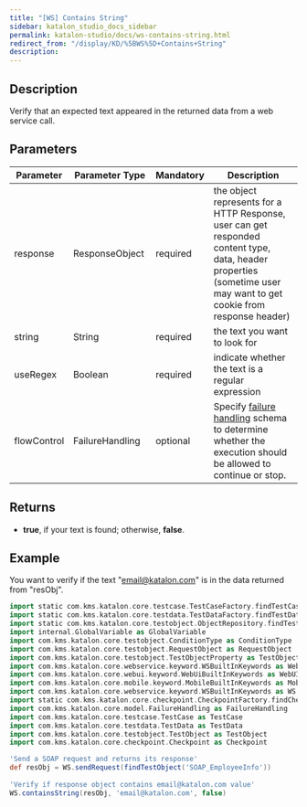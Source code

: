 ```yaml
---
title: "[WS] Contains String" 
sidebar: katalon_studio_docs_sidebar
permalink: katalon-studio/docs/ws-contains-string.html 
redirect_from: "/display/KD/%5BWS%5D+Contains+String" 
description: 
---
```

Description
-----------

Verify that an expected text appeared in the returned data from a web service call.

Parameters 
-----------

| Parameter | Parameter Type | Mandatory | Description |
| --- | --- | --- | --- |
| response  | ResponseObject  | required | the object represents for a HTTP Response, user can get responded content type, data, header properties (sometime user may want to get cookie from response header) |
| string  | String  | required | the text you want to look for |
| useRegex | Boolean  | required | indicate whether the text is a regular expression |
| flowControl | FailureHandling  | optional | Specify [failure handling](https://docs.katalon.com/x/qAAM) schema to determine whether the execution should be allowed to continue or stop. |

Returns
-------

*   **true**, if your text is found; otherwise, **false**.

Example
-------

You want to verify if the text "email@katalon.com" is in the data returned from "resObj".

```groovy
import static com.kms.katalon.core.testcase.TestCaseFactory.findTestCase
import static com.kms.katalon.core.testdata.TestDataFactory.findTestData
import static com.kms.katalon.core.testobject.ObjectRepository.findTestObject
import internal.GlobalVariable as GlobalVariable
import com.kms.katalon.core.testobject.ConditionType as ConditionType
import com.kms.katalon.core.testobject.RequestObject as RequestObject
import com.kms.katalon.core.testobject.TestObjectProperty as TestObjectProperty
import com.kms.katalon.core.webservice.keyword.WSBuiltInKeywords as WebAPI
import com.kms.katalon.core.webui.keyword.WebUiBuiltInKeywords as WebUI
import com.kms.katalon.core.mobile.keyword.MobileBuiltInKeywords as Mobile
import com.kms.katalon.core.webservice.keyword.WSBuiltInKeywords as WS
import static com.kms.katalon.core.checkpoint.CheckpointFactory.findCheckpoint
import com.kms.katalon.core.model.FailureHandling as FailureHandling
import com.kms.katalon.core.testcase.TestCase as TestCase
import com.kms.katalon.core.testdata.TestData as TestData
import com.kms.katalon.core.testobject.TestObject as TestObject
import com.kms.katalon.core.checkpoint.Checkpoint as Checkpoint

'Send a SOAP request and returns its response'
def resObj = WS.sendRequest(findTestObject('SOAP_EmployeeInfo'))
 
'Verify if response object contains email@katalon.com value'
WS.containsString(resObj, 'email@katalon.com', false)
```